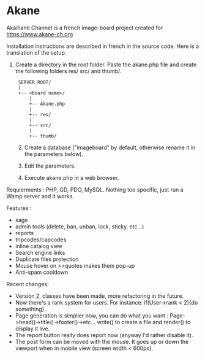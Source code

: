 # Akane
Akaihane Channel is a french image-board project created for https://www.akane-ch.org

Installation instructions are described in french in the source code. Here is a translation of the setup.

1) Create a directory in the root folder. Paste the akane.php file and create the following folders res/ src/ and thumb/.

        SERVER_ROOT/
        |
        +-- <board name>/
            |
            +-- Akane.php
            |
            +-- res/
            |
            +-- src/
            |
            +-- thumb/


    2) Create a database ("imageboard" by default, otherwise rename it in the parameters below).

    3) Edit the parameters.

    4) Execute akane.php in a web browser.

Requierments : PHP, GD, PDO, MySQL. Nothing too specific, just run a Wamp server and it works.

Features :
- sage
- admin tools (delete, ban, unban, lock, sticky, etc...)
- reports
- tripcodes/capcodes
- inline catalog view
- Search engine links
- Duplicate files protection
- Mouse hover on >>quotes makes them pop-up
- Anti-spam cooldown

Recent changes:
- Version 2, classes have been made, more refactoring in the future.
- Now there's a rank system for users. For instance: if(User->rank < 2){do something}.
- Page generation is simplier now, you can do what you want : Page->head()->title()->footer()->etc... write() to create a file and render() to display it live.
- The report button really does report now (anyway I'd rather disable it).
- The post form can be moved with the mouse. It goes up or down the viewport when in mobile view (screen width < 600px).
